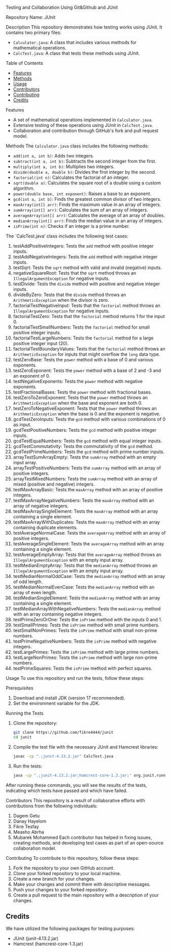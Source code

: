 Testing and Collaboration Using Git&Github and JUnit

Repository Name: JUnit

Description
This repository demonstrates how testing works using JUnit. It contains two primary files:
- `Calculator.java`: A class that includes various methods for mathematical operations.
- `CalcTest.java`: A class that tests these methods using JUnit.

Table of Contents
- [Features](#features)
- [Methods](#methods)
- [Usage](#usage)
- [Contributors](#contributors)
- [Contributing](#contributing)
- [Credits](#credits)

Features
- A set of mathematical operations implemented in `Calculator.java`.
- Extensive testing of these operations using JUnit in `CalcTest.java`.
- Collaboration and contribution through GitHub's fork and pull request model.

Methods
The `Calculator.java` class includes the following methods:
- `add(int a, int b)`: Adds two integers.
- `subtract(int a, int b)`: Subtracts the second integer from the first.
- `multiply(int a, int b)`: Multiplies two integers.
- `divide(double a, double b)`: Divides the first integer by the second.
- `factorial(int n)`: Calculates the factorial of an integer.
- `sqrt(double a)`: Calculates the square root of a double using a custom algorithm.
- `power(double base, int exponent)`: Raises a base to an exponent.
- `gcd(int a, int b)`: Finds the greatest common divisor of two integers.
- `maxArray(int[] arr)`: Finds the maximum value in an array of integers.
- `sumArray(int[] arr)`: Calculates the sum of an array of integers.
- `averageArray(int[] arr)`: Calculates the average of an array of doubles.
- `medianArray(int[] arr)`: Finds the median value in an array of integers.
- `isPrime(int n)`: Checks if an integer is a prime number.

The `CalcTest.java’ class includes the following test cases:
1. testAddPositiveIntegers: Tests the `add` method with positive integer inputs.
2. testAddNegativeIntegers: Tests the `add` method with negative integer inputs.
3. testSqrt: Tests the `sqrt` method with valid and invalid (negative) inputs.
4. negativeSquareRoot: Tests that the `sqrt` method throws an `IllegalArgumentException` for negative inputs.
5. testDivide: Tests the `divide` method with positive and negative integer inputs.
6. divideByZero: Tests that the `divide` method throws an `ArithmeticException` when the divisor is zero.
7. factorialTestNegativeInput: Tests that the `factorial` method throws an `IllegalArgumentException` for negative inputs.
8. factorialTestZero: Tests that the `factorial` method returns 1 for the input 0.
9. factorialTestSmallNumbers: Tests the `factorial` method for small positive integer inputs.
10. factorialTestLargeNumbers: Tests the `factorial` method for a large positive integer input (20).
11. factorialTestBoundaryValues: Tests that the `factorial` method throws an `ArithmeticException` for inputs that might overflow the `long` data type.
12. testZeroBase: Tests the `power` method with a base of 0 and various exponents.
13. testZeroExponent: Tests the `power` method with a base of 2 and -3 and an exponent of 0.
14. testNegativeExponents: Tests the `power` method with negative exponents.
15. testFractionalBases: Tests the `power` method with fractional bases.
16. testZeroToZeroExponent: Tests that the `power` method throws an `ArithmeticException` when the base and exponent are both 0.
17. testZeroToNegativeExponent: Tests that the `power` method throws an `ArithmeticException` when the base is 0 and the exponent is negative.
18. gcdTestZeroInputs: Tests the `gcd` method with various combinations of 0 as input.
19. gcdTestPositiveNumbers: Tests the `gcd` method with positive integer inputs.
20. gcdTestEqualNumbers: Tests the `gcd` method with equal integer inputs.
21. gcdTestCommutativity: Tests the commutativity of the `gcd` method.
22. gcdTestPrimeNumbers: Tests the `gcd` method with prime number inputs.
23. arrayTestSumArrayEmpty: Tests the `sumArray` method with an empty input array.
24. arrayTestPositiveNumbers: Tests the `sumArray` method with an array of positive integers.
25. arrayTestMixedNumbers: Tests the `sumArray` method with an array of mixed (positive and negative) integers.
26. testMaxArrayBasic: Tests the `maxArray` method with an array of positive integers.
27. testMaxArrayNegativeNumbers: Tests the `maxArray` method with an array of negative integers.
28. testMaxArraySingleElement: Tests the `maxArray` method with an array containing a single element.
29. testMaxArrayWithDuplicates: Tests the `maxArray` method with an array containing duplicate elements.
30. testAverageNormalCase: Tests the `averageArray` method with an array of positive integers.
31. testAverageSingleElement: Tests the `averageArray` method with an array containing a single element.
32. testAverageEmptyArray: Tests that the `averageArray` method throws an `IllegalArgumentException` with an empty input array.
33. testMedianEmptyArray: Tests that the `medianArray` method throws an `IllegalArgumentException` with an empty input array.
34. testMedianNormalOddCase: Tests the `medianArray` method with an array of odd length.
35. testMedianNormalEvenCase: Tests the `medianArray` method with an array of even length.
36. testMedianSingleElement: Tests the `medianArray` method with an array containing a single element.
37. testMedianArrayWithNegativeNumbers: Tests the `medianArray` method with an array containing negative integers.
38. testPrimeZeroOrOne: Tests the `isPrime` method with the inputs 0 and 1.
39. testSmallPrimes: Tests the `isPrime` method with small prime numbers.
40. testSmallNonPrimes: Tests the `isPrime` method with small non-prime numbers.
41. testPrimeNegativeNumbers: Tests the `isPrime` method with negative integers.
42. testLargePrimes: Tests the `isPrime` method with large prime numbers.
43. testLargeNonPrimes: Tests the `isPrime` method with large non-prime numbers.
44. testPrimeSquares: Tests the `isPrime` method with perfect squares.

Usage
To use this repository and run the tests, follow these steps:

Prerequisites
1. Download and install JDK (version 17 recommended).
2. Set the environment variable for the JDK.

Running the Tests
1. Clone the repository:
    ```bash
    git clone https://github.com/fikre4444/junit
    cd junit
    ```
2. Compile the test file with the necessary JUnit and Hamcrest libraries:
    ```bash
    javac -cp ".;junit-4.13.2.jar" CalcTest.java
    ```
3. Run the tests:
    ```bash
    java -cp ".;junit-4.13.2.jar;hamcrest-core-1.3.jar;" org.junit.runner.JUnitCore CalcTest
    ```
After running these commands, you will see the results of the tests, indicating which tests have passed and which have failed.

Contributors
This repository is a result of collaborative efforts with contributions from the following individuals:
1. Dagem Getu
2. Danay Hayelom
3. Fikre Tesfay
4. Measho Abrha
5. Mubarek Mohammed 
Each contributor has helped in fixing issues, creating methods, and developing test cases as part of an open-source collaboration model.

Contributing
To contribute to this repository, follow these steps:
1. Fork the repository to your own GitHub account.
2. Clone your forked repository to your local machine.
3. Create a new branch for your changes.
4. Make your changes and commit them with descriptive messages.
5. Push your changes to your forked repository.
6. Create a pull request to the main repository with a description of your changes.

## Credits
We have utilized the following packages for testing purposes:
- JUnit (junit-4.13.2.jar)
- Hamcrest (hamcrest-core-1.3.jar)
